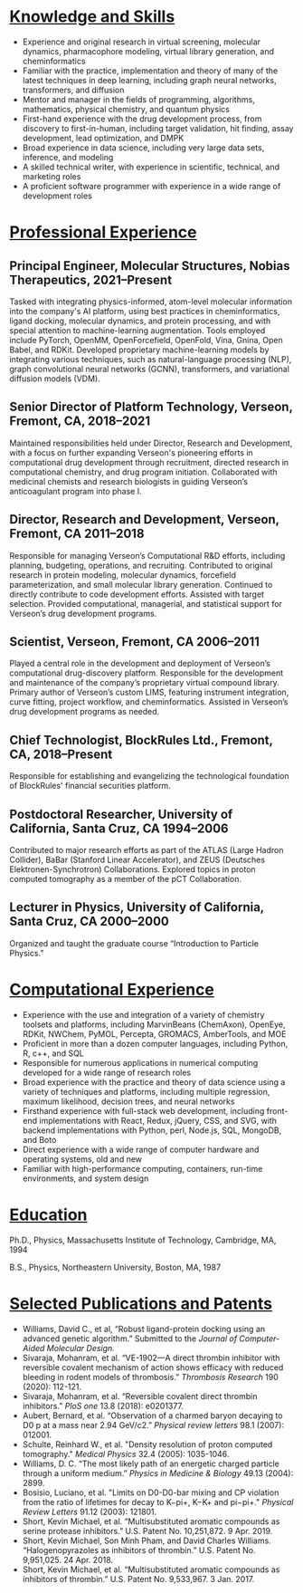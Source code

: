 
[Knowledge and Skills](#skills)
====================

- Experience and original research in virtual screening, molecular dynamics, pharmacophore modeling, virtual library generation, and cheminformatics
- Familiar with the practice, implementation and theory of many of the latest techniques in deep learning, 
including graph neural networks, transformers, and diffusion
- Mentor and manager in the fields of programming, algorithms, mathematics, physical chemistry, and quantum physics  
- First-hand experience with the drug development process, from discovery to first-in-human, including target validation, hit finding, assay development, lead optimization, and DMPK
- Broad experience in data science, including very large data sets, inference, and modeling
- A skilled technical writer, with experience in scientific, technical, and marketing roles 
- A proficient software programmer with experience in a wide range of development roles


[Professional Experience](#experience)
=======================


## Principal Engineer, Molecular Structures, Nobias Therapeutics, 2021–Present

Tasked with integrating physics-informed, atom-level molecular information into the 
company's AI platform, using best practices in cheminformatics, ligand docking, 
molecular dynamics, and protein processing, and with
special attention to machine-learning augmentation. Tools employed include
PyTorch, OpenMM, OpenForcefield, OpenFold, Vina, Gnina, Open Babel, and RDKit. Developed proprietary 
machine-learning models by integrating various techniques, such as natural-language processing (NLP), 
graph convolutional neural networks (GCNN), transformers, 
and variational diffusion models (VDM).


## Senior Director of Platform Technology, Verseon, Fremont, CA, 2018–2021

Maintained responsibilities held under Director, Research and Development, with a focus on further expanding Verseon's pioneering efforts in computational drug development through recruitment, directed research in computational chemistry, and drug program initiation. Collaborated with medicinal chemists and research biologists in guiding Verseon’s anticoagulant program into phase I.

## Director, Research and Development, Verseon, Fremont, CA 2011–2018

Responsible for managing Verseon’s Computational R&D efforts, including planning, budgeting, operations, and recruiting. Contributed to original research in protein modeling, molecular dynamics, forcefield parameterization, and small molecular library generation. Continued to directly contribute to code development efforts. Assisted with target selection. Provided computational, managerial, and statistical support for Verseon’s drug development programs.


## Scientist, Verseon, Fremont, CA 2006–2011

Played a central role in the development and deployment of Verseon’s computational drug-discovery platform. Responsible for the development and maintenance of the company’s proprietary virtual compound library. Primary author of Verseon’s custom LIMS, featuring instrument integration, curve fitting, project workflow, and cheminformatics. Assisted in Verseon’s drug development programs as needed.

## Chief Technologist, BlockRules Ltd., Fremont, CA, 2018–Present

Responsible for establishing and evangelizing the technological
foundation of BlockRules' financial securities platform.

## Postdoctoral Researcher, University of California, Santa Cruz, CA 1994–2006

Contributed to major research efforts as part of the
ATLAS (Large Hadron Collider), BaBar (Stanford Linear Accelerator), 
and ZEUS (Deutsches Elektronen-Synchrotron) Collaborations.
Explored topics in proton computed tomography as a member of
the pCT Collaboration.

## Lecturer in Physics, University of California, Santa Cruz, CA 2000–2000

Organized and taught the graduate course “Introduction to Particle Physics.”

[Computational Experience](#computer)
========================

- Experience with the use and integration of a variety of chemistry toolsets and platforms, including MarvinBeans (ChemAxon), OpenEye, RDKit, NWChem, PyMOL, Percepta, GROMACS, AmberTools, and MOE
- Proficient in more than a dozen computer languages, including Python, R, c++, and SQL
- Responsible for numerous applications in numerical computing developed for a wide range of research roles
- Broad experience with the practice and theory of data science using a variety of techniques and platforms, including multiple regression, maximum likelihood, decision trees, and neural networks
- Firsthand experience with full-stack web development, including front-end implementations with React, Redux, jQuery, CSS, and SVG, with backend implementations with Python, perl, Node.js, SQL, MongoDB, and Boto
- Direct experience with a wide range of computer hardware and operating systems, old and new
- Familiar with high-performance computing, containers, run-time environments, and system design

[Education](#education)
=========

Ph.D., Physics, Massachusetts Institute of Technology, Cambridge, MA, 1994

B.S., Physics, Northeastern University, Boston, MA, 1987


[Selected Publications and Patents](#publications)
=================================

- Williams, David C., et al, “Robust ligand-protein docking using an advanced genetic algorithm.” Submitted to the *Journal of Computer-Aided Molecular Design.*
- Sivaraja, Mohanram, et al. “VE-1902—A direct thrombin inhibitor with reversible covalent mechanism of action shows efficacy with reduced bleeding in rodent models of thrombosis.” *Thrombosis Research* 190 (2020): 112-121.
- Sivaraja, Mohanram, et al. “Reversible covalent direct thrombin inhibitors.” *PloS one* 13.8 (2018): e0201377.
- Aubert, Bernard, et al. “Observation of a charmed baryon decaying to D0 p at a mass near 2.94 GeV/c2.” *Physical review letters* 98.1 (2007): 012001.
- Schulte, Reinhard W., et al. "Density resolution of proton computed tomography." *Medical Physics* 32.4 (2005): 1035-1046.
- Williams, D. C. “The most likely path of an energetic charged particle through a uniform medium.” *Physics in Medicine & Biology* 49.13 (2004): 2899.
- Bosisio, Luciano, et al. "Limits on D0-D0-bar mixing and CP violation from the ratio of lifetimes for decay to K−pi+, K−K+ and pi−pi+." *Physical Review Letters* 91.12 (2003): 121801.
- Short, Kevin Michael, et al. “Multisubstituted aromatic compounds as serine protease inhibitors.” U.S. Patent No. 10,251,872. 9 Apr. 2019.
- Short, Kevin Michael, Son Minh Pham, and David Charles Williams. “Halogenopyrazoles as inhibitors of thrombin.” U.S. Patent No. 9,951,025. 24 Apr. 2018.
- Short, Kevin Michael, et al. “Multisubstituted aromatic compounds as inhibitors of thrombin.” U.S. Patent No. 9,533,967. 3 Jan. 2017.


